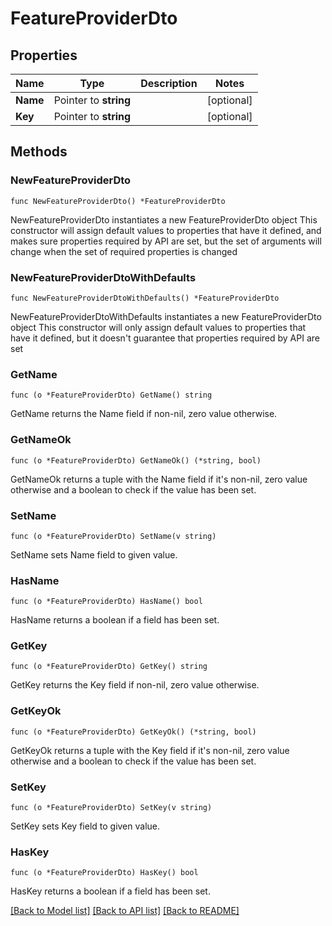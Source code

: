 # FeatureProviderDto

## Properties

Name | Type | Description | Notes
------------ | ------------- | ------------- | -------------
**Name** | Pointer to **string** |  | [optional] 
**Key** | Pointer to **string** |  | [optional] 

## Methods

### NewFeatureProviderDto

`func NewFeatureProviderDto() *FeatureProviderDto`

NewFeatureProviderDto instantiates a new FeatureProviderDto object
This constructor will assign default values to properties that have it defined,
and makes sure properties required by API are set, but the set of arguments
will change when the set of required properties is changed

### NewFeatureProviderDtoWithDefaults

`func NewFeatureProviderDtoWithDefaults() *FeatureProviderDto`

NewFeatureProviderDtoWithDefaults instantiates a new FeatureProviderDto object
This constructor will only assign default values to properties that have it defined,
but it doesn't guarantee that properties required by API are set

### GetName

`func (o *FeatureProviderDto) GetName() string`

GetName returns the Name field if non-nil, zero value otherwise.

### GetNameOk

`func (o *FeatureProviderDto) GetNameOk() (*string, bool)`

GetNameOk returns a tuple with the Name field if it's non-nil, zero value otherwise
and a boolean to check if the value has been set.

### SetName

`func (o *FeatureProviderDto) SetName(v string)`

SetName sets Name field to given value.

### HasName

`func (o *FeatureProviderDto) HasName() bool`

HasName returns a boolean if a field has been set.

### GetKey

`func (o *FeatureProviderDto) GetKey() string`

GetKey returns the Key field if non-nil, zero value otherwise.

### GetKeyOk

`func (o *FeatureProviderDto) GetKeyOk() (*string, bool)`

GetKeyOk returns a tuple with the Key field if it's non-nil, zero value otherwise
and a boolean to check if the value has been set.

### SetKey

`func (o *FeatureProviderDto) SetKey(v string)`

SetKey sets Key field to given value.

### HasKey

`func (o *FeatureProviderDto) HasKey() bool`

HasKey returns a boolean if a field has been set.


[[Back to Model list]](../README.md#documentation-for-models) [[Back to API list]](../README.md#documentation-for-api-endpoints) [[Back to README]](../README.md)


